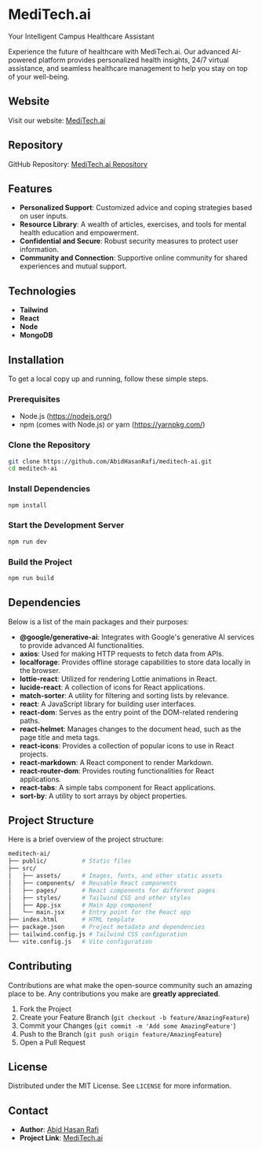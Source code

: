 # MediTech.ai

Your Intelligent Campus Healthcare Assistant

Experience the future of healthcare with MediTech.ai. Our advanced AI-powered platform provides personalized health insights, 24/7 virtual assistance, and seamless healthcare management to help you stay on top of your well-being.

## Website

Visit our website: [MediTech.ai](https://hstu-meditech-ai.web.app/)

## Repository

GitHub Repository: [MediTech.ai Repository](https://github.com/AbidHasanRafi/meditech-ai)

## Features

- **Personalized Support**: Customized advice and coping strategies based on user inputs.
- **Resource Library**: A wealth of articles, exercises, and tools for mental health education and empowerment.
- **Confidential and Secure**: Robust security measures to protect user information.
- **Community and Connection**: Supportive online community for shared experiences and mutual support.

## Technologies

- **Tailwind**
- **React**
- **Node**
- **MongoDB**

## Installation

To get a local copy up and running, follow these simple steps.

### Prerequisites

- Node.js (https://nodejs.org/)
- npm (comes with Node.js) or yarn (https://yarnpkg.com/)

### Clone the Repository

```bash
git clone https://github.com/AbidHasanRafi/meditech-ai.git
cd meditech-ai
```

### Install Dependencies

```bash
npm install
```

### Start the Development Server

```bash
npm run dev
```

### Build the Project

```bash
npm run build
```

## Dependencies

Below is a list of the main packages and their purposes:

- **@google/generative-ai**: Integrates with Google's generative AI services to provide advanced AI functionalities.
- **axios**: Used for making HTTP requests to fetch data from APIs.
- **localforage**: Provides offline storage capabilities to store data locally in the browser.
- **lottie-react**: Utilized for rendering Lottie animations in React.
- **lucide-react**: A collection of icons for React applications.
- **match-sorter**: A utility for filtering and sorting lists by relevance.
- **react**: A JavaScript library for building user interfaces.
- **react-dom**: Serves as the entry point of the DOM-related rendering paths.
- **react-helmet**: Manages changes to the document head, such as the page title and meta tags.
- **react-icons**: Provides a collection of popular icons to use in React projects.
- **react-markdown**: A React component to render Markdown.
- **react-router-dom**: Provides routing functionalities for React applications.
- **react-tabs**: A simple tabs component for React applications.
- **sort-by**: A utility to sort arrays by object properties.

## Project Structure

Here is a brief overview of the project structure:

```graphql
meditech-ai/
├── public/          # Static files
├── src/
│   ├── assets/      # Images, fonts, and other static assets
│   ├── components/  # Reusable React components
│   ├── pages/       # React components for different pages
│   ├── styles/      # Tailwind CSS and other styles
│   ├── App.jsx      # Main App component
│   └── main.jsx     # Entry point for the React app
├── index.html       # HTML template
├── package.json     # Project metadata and dependencies
├── tailwind.config.js # Tailwind CSS configuration
└── vite.config.js   # Vite configuration
```

## Contributing

Contributions are what make the open-source community such an amazing place to be. Any contributions you make are **greatly appreciated**.

1. Fork the Project
2. Create your Feature Branch (`git checkout -b feature/AmazingFeature`)
3. Commit your Changes (`git commit -m 'Add some AmazingFeature'`)
4. Push to the Branch (`git push origin feature/AmazingFeature`)
5. Open a Pull Request

## License

Distributed under the MIT License. See `LICENSE` for more information.

## Contact

- **Author**: [Abid Hasan Rafi](https://github.com/AbidHasanRafi)
- **Project Link**: [MediTech.ai](https://github.com/AbidHasanRafi/meditech-ai)

